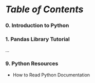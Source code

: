 # ***Table of Contents***

### 0. Introduction to Python
### 1. Pandas Library Tutorial          
...         
### 9. Python Resources
   - How to Read Python Documentation 

